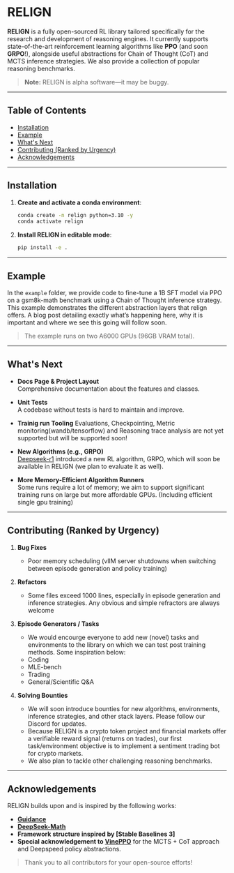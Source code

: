 # RELIGN

**RELIGN** is a fully open-sourced RL library tailored specifically for the research and development of reasoning engines. It currently supports state-of-the-art reinforcement learning algorithms like **PPO** (and soon **GRPO**!), alongside useful abstractions for Chain of Thought (CoT) and MCTS inference strategies. We also provide a collection of popular reasoning benchmarks.

> **Note:** RELIGN is alpha software—it may be buggy.

---

## Table of Contents
- [Installation](#installation)
- [Example](#example)
- [What's Next](#whats-next)
- [Contributing (Ranked by Urgency)](#contributing-ranked-by-urgency)
- [Acknowledgements](#acknowledgements)

---

## Installation

1. **Create and activate a conda environment**:

    ```bash
    conda create -n relign python=3.10 -y
    conda activate relign
    ```

2. **Install RELIGN in editable mode**:

    ```bash
    pip install -e .
    ```

---

## Example

In the `example` folder, we provide code to fine-tune a 1B SFT model via PPO on a gsm8k-math benchmark using a Chain of Thought inference strategy. This example demonstrates the different abstraction layers that relign offers. A blog post detailing exactly what’s happening here, why it is important and where we see this going will follow soon.

> The example runs on two A6000 GPUs (96GB VRAM total).
---

## What's Next

- **Docs Page & Project Layout**  
  Comprehensive documentation about the features and classes.

- **Unit Tests**  
  A codebase without tests is hard to maintain and improve.

- **Trainig run Tooling**
  Evaluations, Checkpointing, Metric monitoring(wandb/tensorflow) and Reasoning trace analysis are not yet supported but will be supported soon!

- **New Algorithms (e.g., GRPO)**  
  [Deepseek-r1](https://github.com/deepseek-ai/DeepSeek-R1) introduced a new RL algorithm, GRPO, which will soon be available in RELIGN (we plan to evaluate it as well).

- **More Memory-Efficient Algorithm Runners**  
  Some runs require a lot of memory; we aim to support significant training runs on large but more affordable GPUs. (Including efficient single gpu training)

---

## Contributing (Ranked by Urgency)

1. **Bug Fixes**  
   - Poor memory scheduling (vllM server shutdowns when switching between episode generation and policy training)

2. **Refactors**  
   - Some files exceed 1000 lines, especially in episode generation and inference strategies. Any obvious 
   and simple refractors are always welcome

3. **Episode Generators / Tasks**  
   - We would encourge everyone to add new (novel) tasks and environments to the library on which we can test post training methods. Some inspiration below: 
   - Coding 
   - MLE-bench  
   - Trading  
   - General/Scientific Q&A  

4. **Solving Bounties**  
   - We will soon introduce bounties for new algorithms, environments, inference strategies, and other stack layers. Please follow our Discord for updates.  
   - Because RELIGN is a crypto token project and financial markets offer a verifiable reward signal (returns on trades), our first task/environment objective is to implement a sentiment trading bot for crypto markets.  
   - We also plan to tackle other challenging reasoning benchmarks.

---

## Acknowledgements

RELIGN builds upon and is inspired by the following works:

- [**Guidance**](https://github.com/guidance-ai/guidance)
- [**DeepSeek-Math**](https://github.com/deepseek-ai/DeepSeek-Math)
- **Framework structure inspired by [Stable Baselines 3]**
- **Special acknowledgement to [VinePPO](https://arxiv.org/abs/2410.01679)** for the MCTS + CoT approach and Deepspeed policy abstractions.

> Thank you to all contributors for your open-source efforts!
